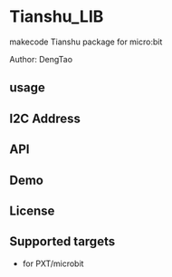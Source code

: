 # Tianshu_LIB

makecode Tianshu package for micro:bit  

Author: DengTao


  


## usage



## I2C Address  


## API




## Demo



## License



## Supported targets

* for PXT/microbit


